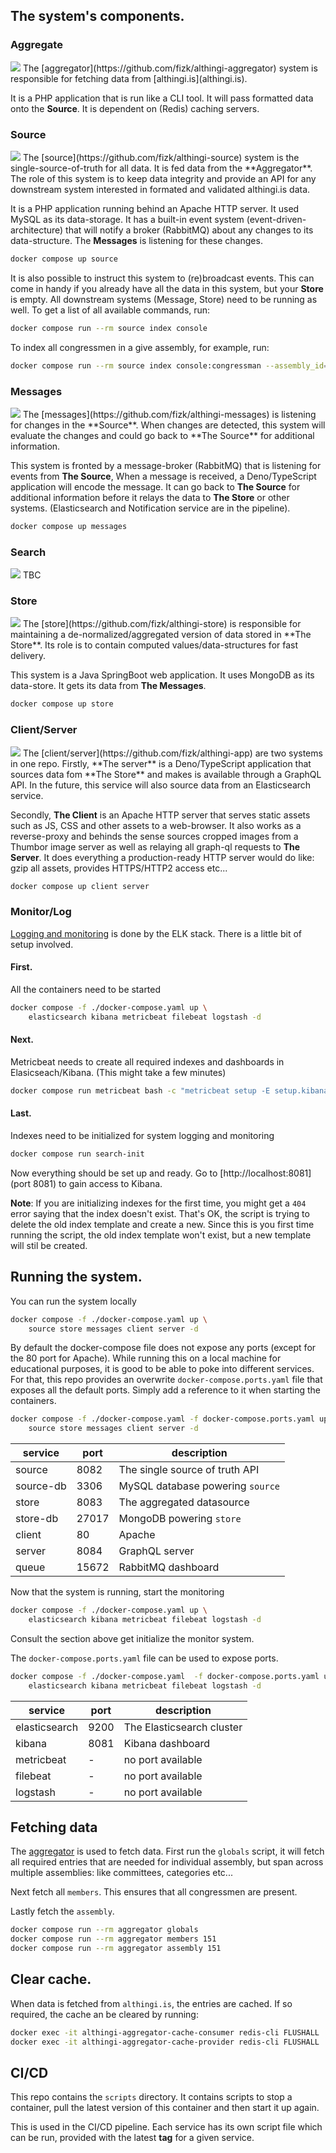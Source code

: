 
## The system's components.

### Aggregate
<img src="drawings/aggregator.png" />
The [aggregator](https://github.com/fizk/althingi-aggregator) system is responsible for fetching data from [althingi.is](althingi.is).

It is a PHP application that is run like a CLI tool. It will pass formatted data onto the **Source**. It is dependent on (Redis) caching servers.

### Source
<img src="drawings/source.png" />
The [source](https://github.com/fizk/althingi-source) system is the single-source-of-truth for all data. It is fed data from the **Aggregator**. The role of this system is to keep data integrity and provide an API for any downstream system interested in formated and validated althingi.is data.

It is a PHP application running behind an Apache HTTP server. It used MySQL as its data-storage. It has a built-in event system (event-driven-architecture) that will notify a broker (RabbitMQ) about any changes to its data-structure. The **Messages** is listening for these changes.

```sh
docker compose up source
```

It is also possible to instruct this system to (re)broadcast events. This can come in handy if you already have all the data in this system, but your **Store** is empty. All downstream systems (Message, Store) need to be running as well. To get a list of all available commands, run:
```sh
docker compose run --rm source index console
```
To index all congressmen in a give assembly, for example, run:
```sh
docker compose run --rm source index console:congressman --assembly_id=145
```

### Messages
<img src="drawings/messages.png" />
The [messages](https://github.com/fizk/althingi-messages) is listening for changes in the **Source**. When changes are detected, this system will evaluate the changes and could go back to **The Source** for additional information.

This system is fronted by a message-broker (RabbitMQ) that is listening for events from **The Source**, When a message is received, a Deno/TypeScript application will encode the message. It can go back to **The Source** for additional information before it relays the data to **The Store** or other systems. (Elasticsearch and Notification service are in the pipeline).

```sh
docker compose up messages
```

### Search
<img src="drawings/search.png" />
TBC

### Store
<img src="drawings/store.png" />
The [store](https://github.com/fizk/althingi-store) is responsible for maintaining a de-normalized/aggregated version of data stored in **The Store**. Its role is to contain computed values/data-structures for fast delivery.

This system is a Java SpringBoot web application. It uses MongoDB as its data-store. It gets its data from **The Messages**.

```sh
docker compose up store
```

### Client/Server
<img src="drawings/server-client.png" />
The [client/server](https://github.com/fizk/althingi-app) are two systems in one repo. Firstly, **The server** is a Deno/TypeScript application that sources data fom **The Store** and makes is available through a GraphQL API. In the future, this service will also source data from an Elasticsearch service.

Secondly, **The Client** is an Apache HTTP server that serves static assets such as JS, CSS and other assets to a web-browser. It also works as a reverse-proxy and behinds the sense sources cropped images from a Thumbor image server as well as relaying all graph-ql requests to **The Server**. It does everything a production-ready HTTP server would do like: gzip all assets, provides HTTPS/HTTP2 access etc...

```sh
docker compose up client server
```

### Monitor/Log
[Logging and monitoring](https://github.com/fizk/althingi-monitor) is done by the ELK stack. There is a little bit of setup involved.

#### First.
All the containers need to be started

```sh
docker compose -f ./docker-compose.yaml up \
    elasticsearch kibana metricbeat filebeat logstash -d
```

#### Next.
Metricbeat needs to create all required indexes and dashboards in Elasicseach/Kibana. (This might take a few minutes)

```sh
docker compose run metricbeat bash -c "metricbeat setup -E setup.kibana.host=kibana:5601 -E output.elasticsearch.hosts=[\"elasticsearch:9200\"]"
```

#### Last.
Indexes need to be initialized for system logging and monitoring

```sh
docker compose run search-init
```

Now everything should be set up and ready. Go to [http://localhost:8081](port 8081) to gain access to Kibana.

**Note**: If you are initializing indexes for the first time, you might get a `404` error saying that the index doesn't exist. That's OK, the script is trying to delete the old index template and create a new. Since this is you first time running the script, the old index template won't exist, but a new template will stil be created.


## Running the system.
You can run the system locally

```sh
docker compose -f ./docker-compose.yaml up \
    source store messages client server -d
```

By default the docker-compose file does not expose any ports (except for the 80 port for Apache). While running this on a local machine for educational purposes, it is good to be able to poke into different services. For that, this repo provides an overwrite `docker-compose.ports.yaml` file that exposes all the default ports. Simply add a reference to it when starting the containers.

```sh
docker compose -f ./docker-compose.yaml -f docker-compose.ports.yaml up \
    source store messages client server -d
```

| service   | port         | description                       |
| --------- | ------------ | --------------------------------- |
| source    | 8082         | The single source of truth API    |
| source-db | 3306         | MySQL database powering `source`  |
| store     | 8083         | The aggregated datasource         |
| store-db  | 27017        | MongoDB powering `store`          |
| client    | 80           | Apache                            |
| server    | 8084         | GraphQL server                    |
| queue     | 15672        | RabbitMQ dashboard                |

Now that the system is running, start the monitoring

```sh
docker compose -f ./docker-compose.yaml up \
    elasticsearch kibana metricbeat filebeat logstash -d
```
Consult the section above get initialize the monitor system.

The `docker-compose.ports.yaml` file can be used to expose ports.

```sh
docker compose -f ./docker-compose.yaml  -f docker-compose.ports.yaml up \
    elasticsearch kibana metricbeat filebeat logstash -d
```

| service          | port     | description                  |
| ---------------- | -------- | ---------------------------- |
| elasticsearch    | 9200     | The Elasticsearch cluster    |
| kibana           | 8081     | Kibana dashboard             |
| metricbeat       | -        | no port available            |
| filebeat         | -        | no port available            |
| logstash         | -        | no port available            |


## Fetching data
The [aggregator](https://github.com/fizk/althingi-aggregator) is used to fetch data. First run the `globals` script, it will fetch all required entries that are needed for individual assembly, but span across multiple assemblies: like committees, categories etc...

Next fetch all `members`. This ensures that all congressmen are present.

Lastly fetch the `assembly`.

```sh
docker compose run --rm aggregator globals
docker compose run --rm aggregator members 151
docker compose run --rm aggregator assembly 151
```

## Clear cache.
When data is fetched from `althingi.is`, the entries are cached. If so required, the cache an be cleared by running:

```sh
docker exec -it althingi-aggregator-cache-consumer redis-cli FLUSHALL
docker exec -it althingi-aggregator-cache-provider redis-cli FLUSHALL
```

## CI/CD
This repo contains the `scripts` directory. It contains scripts to stop a container, pull the latest version of this container and then start it up again.

This is used in the CI/CD pipeline. Each service has its own script file which can be run, provided with the latest **tag** for a given service.